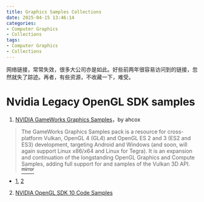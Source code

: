 ```yaml
---
title: Graphics Samples Collections
date: 2025-04-15 13:46:14
categories:
- Computer Graphics
- Collections
tags: 
- Computer Graphics
- Collections
---
```


网络链接，常常失效，很多大公司亦是如此。好些前两年很容易访问到的链接，忽然就失了踪迹。再者，有些资源，不收藏一下，难受。

# Nvidia Legacy OpenGL SDK samples
1. [NVIDIA GameWorks Graphics Samples](https://github.com/ahcox/NVIDIA-GameWorks-Graphics-Samples-GL4-GLES2-GLES3-Vulkan-SDK-3-16-August-2017-36-Commits)，by ahcox
> The GameWorks Graphics Samples pack is a resource for cross-platform Vulkan, OpenGL 4 (GL4) and OpenGL ES 2 and 3 (ES2 and ES3) development, targeting Android and Windows (and soon, will again support Linux x86/x64 and Linux for Tegra). It is an expansion and continuation of the longstanding OpenGL Graphics and Compute Samples, adding full support for and samples of the Vulkan 3D API. [<sup>mirror</sup>](https://ahcox.github.io/NVIDIA-GameWorks-Graphics-Samples-GL4-GLES2-GLES3-Vulkan-SDK-3-16-August-2017-36-Commits/)
- [<u>1</u>](https://github.com/hghdev/NVIDIAGameWorks-GraphicsSamples), [<u>2</u>](https://github.com/Samana/OpenGLSamples)
2. [NVIDIA OpenGL SDK 10 Code Samples](https://developer.download.nvidia.com/SDK/10/opengl/samples.html)